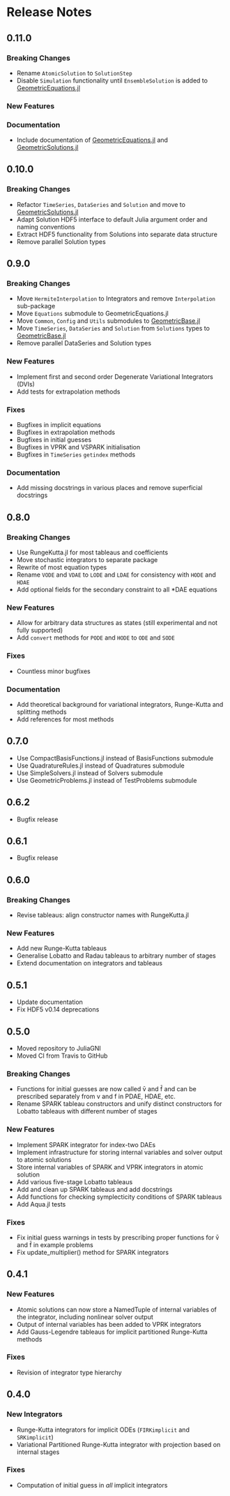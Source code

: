 
# Release Notes


## 0.11.0

### Breaking Changes

* Rename `AtomicSolution` to `SolutionStep`
* Disable `Simulation` functionality until `EnsembleSolution` is added to [GeometricEquations.jl](https://github.com/JuliaGNI/GeometricEquations.jl)

### New Features


### Documentation

* Include documentation of [GeometricEquations.jl](https://github.com/JuliaGNI/GeometricEquations.jl) and [GeometricSolutions.jl](https://github.com/JuliaGNI/GeometricSolutions.jl)


## 0.10.0

### Breaking Changes

* Refactor `TimeSeries`, `DataSeries` and `Solution` and move to [GeometricSolutions.jl](https://github.com/JuliaGNI/GeometricSolutions.jl)
* Adapt Solution HDF5 interface to default Julia argument order and naming conventions
* Extract HDF5 functionality from Solutions into separate data structure
* Remove parallel Solution types


## 0.9.0

### Breaking Changes

* Move `HermiteInterpolation` to Integrators and remove `Interpolation` sub-package
* Move `Equations` submodule to GeometricEquations.jl
* Move `Common`, `Config` and `Utils` submodules to [GeometricBase.jl](https://github.com/JuliaGNI/GeometricBase.jl)
* Move `TimeSeries`, `DataSeries` and `Solution` from `Solutions` types to [GeometricBase.jl](https://github.com/JuliaGNI/GeometricBase.jl)
* Remove parallel DataSeries and Solution types

### New Features

* Implement first and second order Degenerate Variational Integrators (DVIs)
* Add tests for extrapolation methods

### Fixes

* Bugfixes in implicit equations
* Bugfixes in extrapolation methods
* Bugfixes in initial guesses
* Bugfixes in VPRK and VSPARK initialisation
* Bugfixes in `TimeSeries` `getindex` methods

### Documentation

* Add missing docstrings in various places and remove superficial docstrings


## 0.8.0

### Breaking Changes

* Use RungeKutta.jl for most tableaus and coefficients
* Move stochastic integrators to separate package
* Rewrite of most equation types
* Rename `VODE` and `VDAE` to `LODE` and `LDAE` for consistency with `HODE` and `HDAE`
* Add optional fields for the secondary constraint to all *DAE equations

### New Features

* Allow for arbitrary data structures as states (still experimental and not fully supported)
* Add `convert` methods for `PODE` and `HODE` to `ODE` and `SODE`

### Fixes

* Countless minor bugfixes

### Documentation

* Add theoretical background for variational integrators, Runge-Kutta and splitting methods
* Add references for most methods


## 0.7.0

* Use CompactBasisFunctions.jl instead of BasisFunctions submodule
* Use QuadratureRules.jl instead of Quadratures submodule
* Use SimpleSolvers.jl instead of Solvers submodule
* Use GeometricProblems.jl instead of TestProblems submodule


## 0.6.2

* Bugfix release


## 0.6.1

* Bugfix release


## 0.6.0

### Breaking Changes

* Revise tableaus: align constructor names with RungeKutta.jl

### New Features

* Add new Runge-Kutta tableaus
* Generalise Lobatto and Radau tableaus to arbitrary number of stages
* Extend documentation on integrators and tableaus


## 0.5.1

* Update documentation
* Fix HDF5 v0.14 deprecations


## 0.5.0

* Moved repository to JuliaGNI
* Moved CI from Travis to GitHub

### Breaking Changes

* Functions for initial guesses are now called v̄ and f̄ and can be prescribed separately from v and f in PDAE, HDAE, etc.
* Rename SPARK tableau constructors and unify distinct constructors for Lobatto tableaus with different number of stages

### New Features

* Implement SPARK integrator for index-two DAEs
* Implement infrastructure for storing internal variables and solver output to atomic solutions
* Store internal variables of SPARK and VPRK integrators in atomic solution
* Add various five-stage Lobatto tableaus
* Add and clean up SPARK tableaus and add docstrings
* Add functions for checking symplecticity conditions of SPARK tableaus
* Add Aqua.jl tests

### Fixes

* Fix initial guess warnings in tests by prescribing proper functions for v̄ and f̄ in example problems
* Fix update_multiplier() method for SPARK integrators


## 0.4.1

### New Features

* Atomic solutions can now store a NamedTuple of internal variables of the integrator, including nonlinear solver output
* Output of internal variables has been added to VPRK integrators
* Add Gauss-Legendre tableaus for implicit partitioned Runge-Kutta methods

### Fixes

* Revision of integrator type hierarchy


## 0.4.0

### New Integrators

* Runge-Kutta integrators for implicit ODEs (`FIRKimplicit` and `SRKimplicit`)
* Variational Partitioned Runge-Kutta integrator with projection based on internal stages

### Fixes

* Computation of initial guess in *all* implicit integrators
